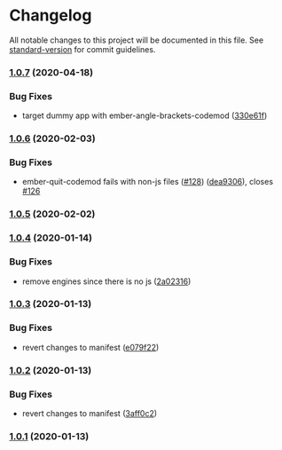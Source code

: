# Changelog

All notable changes to this project will be documented in this file. See [standard-version](https://github.com/conventional-changelog/standard-version) for commit guidelines.

### [1.0.7](https://github.com/ember-cli/ember-cli-update-codemods-manifest/compare/ember-app-codemods-manifest@1.0.6...ember-app-codemods-manifest@1.0.7) (2020-04-18)


### Bug Fixes

* target dummy app with ember-angle-brackets-codemod ([330e61f](https://github.com/ember-cli/ember-cli-update-codemods-manifest/commit/330e61fa03bf07dbb8625244c31887b45c90113e))

### [1.0.6](https://github.com/ember-cli/ember-cli-update-codemods-manifest/compare/ember-app-codemods-manifest@1.0.5...ember-app-codemods-manifest@1.0.6) (2020-02-03)


### Bug Fixes

* ember-quit-codemod fails with non-js files ([#128](https://github.com/ember-cli/ember-cli-update-codemods-manifest/issues/128)) ([dea9306](https://github.com/ember-cli/ember-cli-update-codemods-manifest/commit/dea9306c5cd0a5b451c4948ea51749dfd1e62e20)), closes [#126](https://github.com/ember-cli/ember-cli-update-codemods-manifest/issues/126)

### [1.0.5](https://github.com/ember-cli/ember-cli-update-codemods-manifest/compare/ember-app-codemods-manifest@1.0.4...ember-app-codemods-manifest@1.0.5) (2020-02-02)

### [1.0.4](https://github.com/ember-cli/ember-cli-update-codemods-manifest/compare/ember-app-codemods-manifest@1.0.3...ember-app-codemods-manifest@1.0.4) (2020-01-14)


### Bug Fixes

* remove engines since there is no js ([2a02316](https://github.com/ember-cli/ember-cli-update-codemods-manifest/commit/2a0231642f648f3f71d99785c0e1a50ee5e0bd65))

### [1.0.3](https://github.com/ember-cli/ember-cli-update-codemods-manifest/compare/ember-app-codemods-manifest@1.0.2...ember-app-codemods-manifest@1.0.3) (2020-01-13)


### Bug Fixes

* revert changes to manifest ([e079f22](https://github.com/ember-cli/ember-cli-update-codemods-manifest/commit/e079f2207e946e69f55706be74600a23e40912e0))

### [1.0.2](https://github.com/ember-cli/ember-cli-update-codemods-manifest/compare/ember-app-codemods-manifest@1.0.1...ember-app-codemods-manifest@1.0.2) (2020-01-13)


### Bug Fixes

* revert changes to manifest ([3aff0c2](https://github.com/ember-cli/ember-cli-update-codemods-manifest/commit/3aff0c28dee2baacd0abffe7a75f5e5df94294b2))

### [1.0.1](https://github.com/ember-cli/ember-cli-update-codemods-manifest/compare/ember-app-codemods-manifest@1.0.0...ember-app-codemods-manifest@1.0.1) (2020-01-13)
